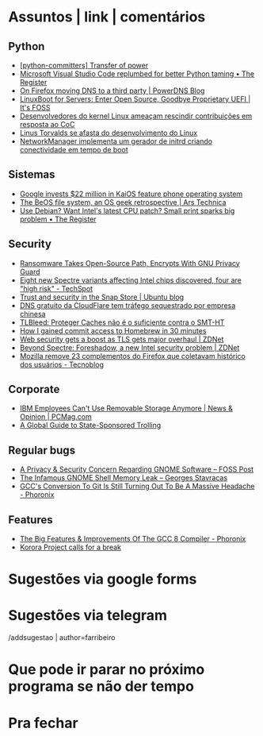 Assuntos | link | comentários
=============================
Python
------
* [&#91;python-committers&#93; Transfer of power](https://www.mail-archive.com/python-committers@python.org/msg05628.html)
* [Microsoft Visual Studio Code replumbed for better Python taming • The Register    ](https://www.theregister.co.uk/2018/07/20/microsoft_visual_studio_code_python/)
* [On Firefox moving DNS to a third party | PowerDNS Blog](https://blog.powerdns.com/2018/09/04/on-firefox-moving-dns-to-a-third-party/)
* [LinuxBoot for Servers: Enter Open Source, Goodbye Proprietary UEFI | It's FOSS](https://itsfoss.com/linuxboot-uefi/)
* [Desenvolvedores do kernel Linux ameaçam rescindir contribuições em resposta ao CoC](http://eri.cx/68T)
* [Linus Torvalds se afasta do desenvolvimento do Linux](http://eri.cx/68O)
* [NetworkManager implementa um gerador de initrd criando conectividade em tempo de boot](http://eri.cx/68Q)

Sistemas
--------
* [Google invests $22 million in KaiOS feature phone operating system](https://www.androidpolice.com/2018/06/28/google-invests-22-million-kaios-feature-phone-operating-system/)
* [The BeOS file system, an OS geek retrospective | Ars Technica](http://arstechnica.com/open-source/news/2010/06/the-beos-filesystem.ars)
* [Use Debian? Want Intel's latest CPU patch? Small print sparks big problem • The Register](https://www.theregister.co.uk/2018/08/21/intel_cpu_patch_licence/)

Security
--------
* [Ransomware Takes Open-Source Path, Encrypts With GNU Privacy Guard](https://securingtomorrow.mcafee.com/mcafee-labs/ransomware-takes-open-source-path-encrypts-gnu-privacy-guard/)
* [Eight new Spectre variants affecting Intel chips discovered, four are "high risk" - TechSpot](https://www.techspot.com/news/74447-eight-new-spectre-variants-affecting-intel-chips-discovered.html)
* [Trust and security in the Snap Store | Ubuntu blog](https://blog.ubuntu.com/2018/05/15/trust-and-security-in-the-snap-store)
* [DNS gratuito da CloudFlare tem tráfego sequestrado por empresa chinesa](https://medium.com/@ayubio/dns-gratuito-da-cloudflare-tem-tr%C3%A1fego-sequestrado-por-empresa-chinesa-b0a4de05cdbc)
* [TLBleed: Proteger Caches não é o suficiente contra o SMT-HT](https://linux-br.org/81-tlbleed-proteger-caches-nao-e-o-suficiente-contra-o-smt-ht)
* [How I gained commit access to Homebrew in 30 minutes](https://medium.com/@vesirin/how-i-gained-commit-access-to-homebrew-in-30-minutes-2ae314df03ab)
* [Web security gets a boost as TLS gets major overhaul | ZDNet](http://flip.it/t_i0iy)
* [Beyond Spectre: Foreshadow, a new Intel security problem | ZDNet](http://flip.it/yU2XxV)
* [Mozilla remove 23 complementos do Firefox que coletavam histórico dos usuários - Tecnoblog](http://flip.it/56RYnO)

Corporate
---------
* [IBM Employees Can't Use Removable Storage Anymore | News & Opinion | PCMag.com](https://www.pcmag.com/news/361098/ibm-employees-cant-use-removable-storage-anymore)
* [A Global Guide to State-Sponsored Trolling](https://www.bloomberg.com/features/2018-government-sponsored-cyber-militia-cookbook/)

Regular bugs
------------
* [A Privacy & Security Concern Regarding GNOME Software – FOSS Post](https://fosspost.org/analytics/privacy-security-concern-regarding-gnome-software)
* [The Infamous GNOME Shell Memory Leak – Georges Stavracas](https://feaneron.com/2018/04/20/the-infamous-gnome-shell-memory-leak/)
* [GCC's Conversion To Git Is Still Turning Out To Be A Massive Headache - Phoronix](https://www.phoronix.com/scan.php?page=news_item&px=GCC-Git-Complexities)

Features
--------
* [The Big Features & Improvements Of The GCC 8 Compiler - Phoronix](https://www.phoronix.com/scan.php?page=news_item&px=GCC-8-Compiler-Features-List)
* [Korora Project calls for a break](https://kororaproject.org/about/news/time-for-a-break)


Sugestões via google forms
==========================

Sugestões via telegram
======================
/addsugestao | author=farribeiro

Que pode ir parar no próximo programa se não der tempo
=======================================================

Pra fechar
==========


